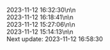 2023-11-12 16:32:30\n\n  
2023-11-12 16:18:41\n\n  
2023-11-12 15:27:06\n\n  
2023-11-12 15:14:13\n\n  
Next update: 2023-11-12 16:58:30
